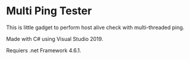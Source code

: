 # Multi Ping Tester

This is little gadget to perform host alive check with multi-threaded ping.

Made with C# using Visual Studio 2019.

Requiers .net Framework 4.6.1.